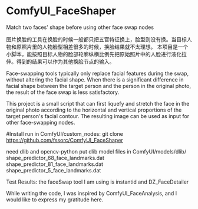 # ComfyUI_FaceShaper
Match two faces' shape before using other face swap nodes

图片换脸的工具在换脸的时候一般都只把五官特征换上，脸型则没有换。当目标人物和原照片里的人物脸型相差很多的时候，换脸结果就不太理想。
本项目是一个小脚本，能按照目标人物的脸部轮廓纵横比例先把原始照片中的人脸进行液化拉伸。得到的结果可以作为其他换脸节点的输入。

Face-swapping tools typically only replace facial features during the swap, without altering the facial shape. When there is a significant difference in facial shape between the target person and the person in the original photo, the result of the face swap is less satisfactory.

This project is a small script that can first liquefy and stretch the face in the original photo according to the horizontal and vertical proportions of the target person's facial contour. The resulting image can be used as input for other face-swapping nodes.

#Install
run in ComfyUI/custom_nodes:
git clone https://github.com/fssorc/ComfyUI_FaceShaper

need dlib and opencv-python
put dlib model files in ComfyUI/models/dlib/
shape_predictor_68_face_landmarks.dat
shape_predictor_81_face_landmarks.dat
shape_predictor_5_face_landmarks.dat

Test Results:
the faceSwap tool I am using is instantid and DZ_FaceDetailer


While writing the code, I was inspired by ComfyUI_FaceAnalysis, and I would like to express my gratitude here.
